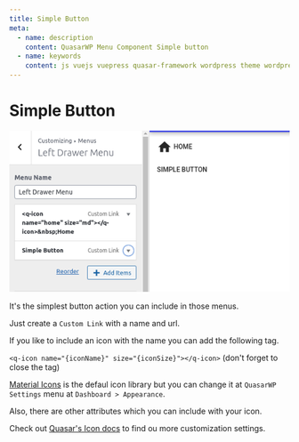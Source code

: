```yaml
---
title: Simple Button
meta:
  - name: description
    content: QuasarWP Menu Component Simple button
  - name: keywords
    content: js vuejs vuepress quasar-framework wordpress theme wordpress-theme
---
```


# Simple Button

<p align="center">
  <img src="../images/menu-simple-btn.png" class="img-screenshot" />
</p>

It's the simplest button action you can include in those menus.

Just create a `Custom Link` with a name and url.

If you like to include an icon with the name you can add the following tag.

`<q-icon name="{iconName}" size="{iconSize}"></q-icon>` (don't forget to close the tag)

[Material Icons](https://material.io/resources/icons/?style=baseline) is the defaul icon library but you can change it at `QuasarWP Settings` menu at `Dashboard > Appearance`.

Also, there are other attributes which you can include with your icon.

Check out [Quasar's Icon docs](https://quasar.dev/vue-components/icon) to find ou more customization settings.
